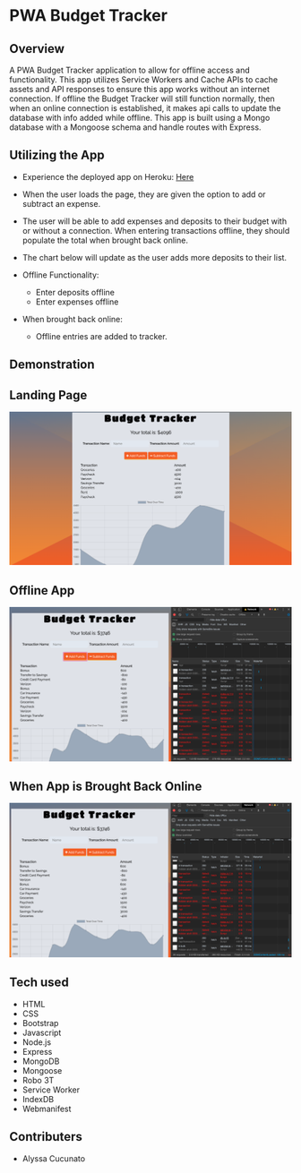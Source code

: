 # PWA Budget Tracker

## Overview

A PWA Budget Tracker application to allow for offline access and functionality. This app utilizes Service Workers and Cache APIs to cache assets and API responses to ensure this app works without an internet connection. If offline the Budget Tracker will still function normally, then when an online connection is established, it makes api calls to update the database with info added while offline. This app is built using a Mongo database with a Mongoose schema and handle routes with Express.

## Utilizing the App

- Experience the deployed app on Heroku: [Here](https://acucunato-pwa-budget-tracker.herokuapp.com/ "Here")
- When the user loads the page, they are given the option to add or subtract an expense.
- The user will be able to add expenses and deposits to their budget with or without a connection. When entering transactions offline, they should populate the total when brought back online.
- The chart below will update as the user adds more deposits to their list.

- Offline Functionality:

  - Enter deposits offline
  - Enter expenses offline

- When brought back online:
  - Offline entries are added to tracker.

## Demonstration

## Landing Page

![homepage](public/img/landing.png "homepage")

## Offline App

![Offline](public/img/offline.png "offline")

## When App is Brought Back Online

![online](public/img/afterOnline.png "online")

## Tech used

- HTML
- CSS
- Bootstrap
- Javascript
- Node.js
- Express
- MongoDB
- Mongoose
- Robo 3T
- Service Worker
- IndexDB
- Webmanifest

## Contributers

- Alyssa Cucunato
